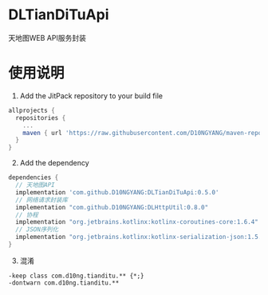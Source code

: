 # DLTianDiTuApi
天地图WEB API服务封装

# 使用说明
1. Add the JitPack repository to your build file
```build.gradle
allprojects {
  repositories {
    ...
    maven { url 'https://raw.githubusercontent.com/D10NGYANG/maven-repo/main/repository'}
  }
}
```
2. Add the dependency
```build.gradle
dependencies {
  // 天地图API
  implementation 'com.github.D10NGYANG:DLTianDiTuApi:0.5.0'
  // 网络请求封装库
  implementation "com.github.D10NGYANG:DLHttpUtil:0.8.0"
  // 协程
  implementation "org.jetbrains.kotlinx:kotlinx-coroutines-core:1.6.4"
  // JSON序列化
  implementation "org.jetbrains.kotlinx:kotlinx-serialization-json:1.5.0"
}
```
3. 混淆
```properties
-keep class com.d10ng.tianditu.** {*;}
-dontwarn com.d10ng.tianditu.**
```
